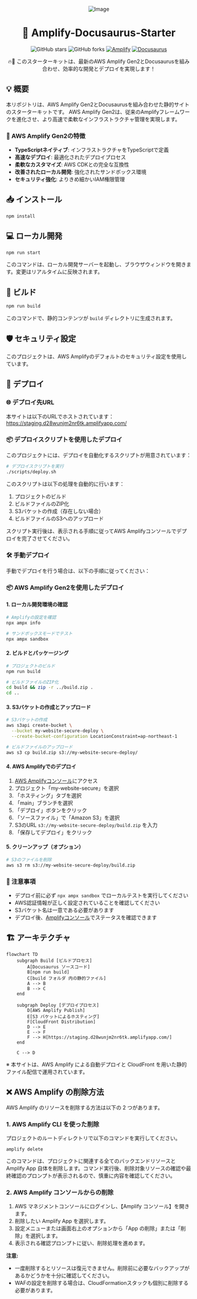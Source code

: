 <div align="center">

![Image](https://github.com/user-attachments/assets/dab40454-1ab9-4a47-b63f-3c353dcd44f7)

# 🚀 Amplify-Docusaurus-Starter

![GitHub stars](https://img.shields.io/github/stars/Sunwood-ai-labs/Amplify-Docusaurus-Starter?style=social)
![GitHub forks](https://img.shields.io/github/forks/Sunwood-ai-labs/Amplify-Docusaurus-Starter?style=social)
[![Amplify](https://img.shields.io/badge/AWS%20Amplify%20Gen2-FF9900?style=for-the-badge&logo=aws-amplify&logoColor=white)](https://aws.amazon.com/amplify/)
[![Docusaurus](https://img.shields.io/badge/Docusaurus-1A1A1A?style=for-the-badge&logo=docusaurus&logoColor=white)](https://docusaurus.io/)

🔥🚀 このスターターキットは、最新のAWS Amplify Gen2とDocusaurusを組み合わせ、効率的な開発とデプロイを実現します！

</div>


## 💡 概要
本リポジトリは、AWS Amplify Gen2とDocusaurusを組み合わせた静的サイトのスターターキットです。
AWS Amplify Gen2は、従来のAmplifyフレームワークを進化させ、より高速で柔軟なインフラストラクチャ管理を実現します。

### 🌟 AWS Amplify Gen2の特徴

- **TypeScriptネイティブ**: インフラストラクチャをTypeScriptで定義
- **高速なデプロイ**: 最適化されたデプロイプロセス
- **柔軟なカスタマイズ**: AWS CDKとの完全な互換性
- **改善されたローカル開発**: 強化されたサンドボックス環境
- **セキュリティ強化**: よりきめ細かいIAM権限管理

## 📥 インストール

```bash
npm install
```

## 💻 ローカル開発

```bash
npm run start
```

このコマンドは、ローカル開発サーバーを起動し、ブラウザウィンドウを開きます。変更はリアルタイムに反映されます。

## 🔨 ビルド

```bash
npm run build
```

このコマンドで、静的コンテンツが `build` ディレクトリに生成されます。

## 🛡️ セキュリティ設定

このプロジェクトは、AWS Amplifyのデフォルトのセキュリティ設定を使用しています。

## 🚀 デプロイ

### 🌐 デプロイ先URL

本サイトは以下のURLでホストされています：
https://staging.d28wunjm2nr6tk.amplifyapp.com/

### 📦 デプロイスクリプトを使用したデプロイ

このプロジェクトには、デプロイを自動化するスクリプトが用意されています：

```bash
# デプロイスクリプトを実行
./scripts/deploy.sh
```

このスクリプトは以下の処理を自動的に行います：
1. プロジェクトのビルド
2. ビルドファイルのZIP化
3. S3バケットの作成（存在しない場合）
4. ビルドファイルのS3へのアップロード

スクリプト実行後は、表示される手順に従ってAWS Amplifyコンソールでデプロイを完了させてください。

### 🛠️ 手動デプロイ

手動でデプロイを行う場合は、以下の手順に従ってください：

### 📦 AWS Amplify Gen2を使用したデプロイ

#### 1. ローカル開発環境の確認
```bash
# Amplifyの設定を確認
npx ampx info

# サンドボックスモードでテスト
npx ampx sandbox
```

#### 2. ビルドとパッケージング
```bash
# プロジェクトのビルド
npm run build

# ビルドファイルのZIP化
cd build && zip -r ../build.zip .
cd ..
```

#### 3. S3バケットの作成とアップロード
```bash
# S3バケットの作成
aws s3api create-bucket \
  --bucket my-website-secure-deploy \
  --create-bucket-configuration LocationConstraint=ap-northeast-1

# ビルドファイルのアップロード
aws s3 cp build.zip s3://my-website-secure-deploy/
```

#### 4. AWS Amplifyでのデプロイ

1. [AWS Amplifyコンソール](https://ap-northeast-1.console.aws.amazon.com/amplify/home)にアクセス
2. プロジェクト「my-website-secure」を選択
3. 「ホスティング」タブを選択
4. 「main」ブランチを選択
5. 「デプロイ」ボタンをクリック
6. 「ソースファイル」で「Amazon S3」を選択
7. S3のURL `s3://my-website-secure-deploy/build.zip` を入力
8. 「保存してデプロイ」をクリック

#### 5. クリーンアップ（オプション）
```bash
# S3のファイルを削除
aws s3 rm s3://my-website-secure-deploy/build.zip
```

### 📝 注意事項

- デプロイ前に必ず `npx ampx sandbox` でローカルテストを実行してください
- AWS認証情報が正しく設定されていることを確認してください
- S3バケット名は一意である必要があります
- デプロイ後、[Amplifyコンソール](https://ap-northeast-1.console.aws.amazon.com/amplify/home)でステータスを確認できます

## 🏗️ アーキテクチャ

```mermaid
flowchart TD
    subgraph Build [ビルドプロセス]
        A[Docusaurus ソースコード]
        B[npm run build]
        C[build フォルダ 内の静的ファイル]
        A --> B
        B --> C
    end

    subgraph Deploy [デプロイプロセス]
        D[AWS Amplify Publish]
        E[S3 バケットによるホスティング]
        F[CloudFront Distribution]
        D --> E
        E --> F
        F --> H[https://staging.d28wunjm2nr6tk.amplifyapp.com/]
    end

    C --> D
```

※ 本サイトは、AWS Amplify による自動デプロイと CloudFront を用いた静的ファイル配信で運用されています。

## ❌ AWS Amplify の削除方法

AWS Amplify のリソースを削除する方法は以下の 2 つがあります。

### 1. AWS Amplify CLI を使った削除

プロジェクトのルートディレクトリで以下のコマンドを実行してください。

```
amplify delete
```

このコマンドは、プロジェクトに関連する全てのバックエンドリソースと Amplify App 自体を削除します。コマンド実行後、削除対象リソースの確認や最終確認のプロンプトが表示されるので、慎重に内容を確認してください。

### 2. AWS Amplify コンソールからの削除

1. AWS マネジメントコンソールにログインし、【Amplify コンソール】を開きます。
2. 削除したい Amplify App を選択します。
3. 設定メニューまたは画面右上のオプションから「App の削除」または「削除」を選択します。
4. 表示される確認プロンプトに従い、削除処理を進めます。

**注意:** 
- 一度削除するとリソースは復元できません。削除前に必要なバックアップがあるかどうかを十分に確認してください。
- WAFの設定を削除する場合は、CloudFormationスタックも個別に削除する必要があります。
